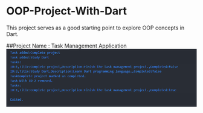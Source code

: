 # OOP-Project-With-Dart
This project serves as a good starting point to explore OOP concepts in Dart.

##Project Name : Task Management Application
![alt text](image.png)